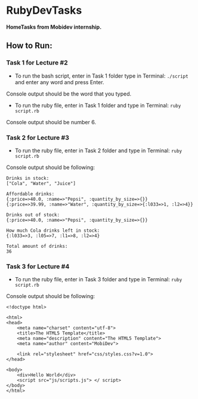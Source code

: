 # RubyDevTasks

**HomeTasks from Mobidev internship.**

## How to Run:

### Task 1 for Lecture #2

- To run the bash script, enter in Task 1 folder type in Terminal:
  `./script` and enter any word and press Enter.

Console output should be the word that you typed.

- To run the ruby file, enter in Task 1 folder and type in Terminal:
  `ruby script.rb`

Console output should be number 6.

### Task 2 for Lecture #3

- To run the ruby file, enter in Task 2 folder and type in Terminal:
  `ruby script.rb`

Console output should be following:

```
Drinks in stock:
["Cola", "Water", "Juice"]

Affordable drinks:
{:price=>40.0, :name=>"Pepsi", :quantity_by_size=>{}}
{:price=>39.99, :name=>"Water", :quantity_by_size=>{:l033=>1, :l2=>4}}

Drinks out of stock:
{:price=>40.0, :name=>"Pepsi", :quantity_by_size=>{}}

How much Cola drinks left in stock:
{:l033=>3, :l05=>7, :l1=>8, :l2=>4}

Total amount of drinks:
36
```

### Task 3 for Lecture #4

- To run the ruby file, enter in Task 3 folder and type in Terminal:
  `ruby script.rb`

Console output should be following:

```
<!doctype html>

<html>
<head>
	<meta name="charset" content="utf-8">
	<title>The HTML5 Template</title>
	<meta name="description" content="The HTML5 Template">
	<meta name="author" content="MobiDev">

	<link rel="stylesheet" href="css/styles.css?v=1.0">
</head>

<body>
	<div>Hello World</div>
	<script src="js/scripts.js"> </ script>
</body>
</html>

```
